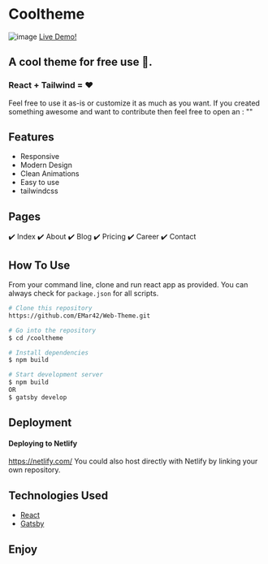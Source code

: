 
# Cooltheme 
![image](https://github.com/EMar42/Web-Theme/assets/36295473/0e27ff4a-c382-4932-8ba3-f9ee2f90d666)
<a href="https://cooltheme.netlify.app/">Live Demo!</a>
## A cool theme for free use 💸.
### React + Tailwind = ❤️



Feel free to use it as-is or customize it as much as you want.
If you created something awesome and want to contribute then feel free to open an : ""

## Features
- Responsive
- Modern Design
- Clean Animations
- Easy to use
- tailwindcss


## Pages
✔️ Index
✔️ About
✔️ Blog
✔️ Pricing
✔️ Career
✔️ Contact

## How To Use 

From your command line, clone and run react app as provided.
You can always check for ```package.json``` for all scripts.

```bash
# Clone this repository
https://github.com/EMar42/Web-Theme.git

# Go into the repository
$ cd /cooltheme

# Install dependencies
$ npm build

# Start development server
$ npm build 
OR
$ gatsby develop
```

## Deployment

#### Deploying to Netlify
https://netlify.com/
You could also host directly with Netlify by linking your own repository.



## Technologies Used

- [React](https://reactjs.org/)
- [Gatsby](https://www.gatsbyjs.com/)

## Enjoy


